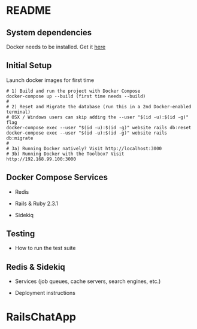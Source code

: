 # README

## System dependencies
Docker needs to be installed.  Get it [here](https://www.docker.com/products/docker#/mac)

## Initial Setup
Launch docker images for first time
~~~
# 1) Build and run the project with Docker Compose
docker-compose up --build (first time needs --build)
#
# 2) Reset and Migrate the database (run this in a 2nd Docker-enabled terminal)
# OSX / Windows users can skip adding the --user "$(id -u):$(id -g)" flag
docker-compose exec --user "$(id -u):$(id -g)" website rails db:reset
docker-compose exec --user "$(id -u):$(id -g)" website rails db:migrate
#
# 3a) Running Docker natively? Visit http://localhost:3000
# 3b) Running Docker with the Toolbox? Visit http://192.168.99.100:3000
~~~

## Docker Compose Services
- Redis

- Rails & Ruby 2.3.1

- Sidekiq

## Testing

* How to run the test suite

## Redis & Sidekiq

* Services (job queues, cache servers, search engines, etc.)

* Deployment instructions
# RailsChatApp
